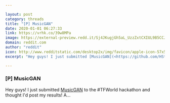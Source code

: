 ```yaml
---

layout: post
category: threads
title: "[P] MusicGAN"
date: 2020-01-01 06:27:33
link: https://vrhk.co/39w8MPa
image: https://external-preview.redd.it/Sj4JKugjGh5aL_UzzZxtCXIUL9B5CCJJHpurySwGpKM.jpg?width=400&height=209.42408377&auto=webp&s=10dbdf664a1e890167971807936833078d8e0c9f
domain: reddit.com
author: "reddit"
icon: http://www.redditstatic.com/desktop2x/img/favicon/apple-icon-57x57.png
excerpt: "Hey guys! I just submitted [MusicGAN](<https://github.com/HStuart18/tfworldhackathon>) to the #TFWorld hackathon and thought I'd post my results! A..."

---
```


### [P] MusicGAN

Hey guys! I just submitted [MusicGAN](<https://github.com/HStuart18/tfworldhackathon>) to the #TFWorld hackathon and thought I'd post my results! A...